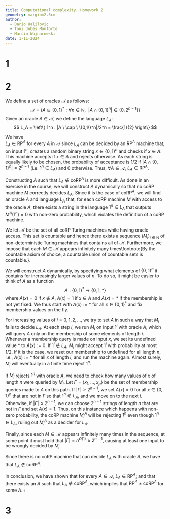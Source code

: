 ```yaml
---
title: Computational complexity, Homework 2
geometry: margin=2.5cm
author:
  - Dario Halilovic
  - Toni Jubés Monforte
  - Marcin Wojnarowski
date: 1-11-2024
---
```


# 1

# 2
We define a set of oracles $\mathcal{A}$ as follows:
$$
\mathcal{A} = \left\{ A \subseteq \{0, 1\}^* : \forall n \in \mathbb{N}, \ \ |A \cap \{0, 1\}^n| \in \{0, 2^{n-1}\} \right\}
$$
Given an oracle $A \in \mathcal{A}$, we define the language $L_A$:
$$
L_A = \left\{ 1^n : |A \ \cap \ \{0,1\}^n|/2^n = \frac{1}{2} \right\}
$$


We have  
$L_A \in \mathsf{RP}^A$
for every $A$ in $\mathcal{A}$
since $L_A$ can be decided by an $\mathsf{RP}^A$ machine that, on input $1^n$, creates a random binary string $x \in \{0, 1\}^n$ and checks if $x \in A$. This machine accepts if $x \in A$ and rejects otherwise. As each string is equally likely to be chosen, the probability of acceptance is $1/2$ if $|A \cap \{0, 1\}^n| = 2^{n-1}$ (i.e. $1^n \in L_A$) and $0$ otherwise.
Thus, $\forall A \in \mathcal{A}$, $L_A \in \mathsf{RP}^A$.

Constructing $A$ such that $L_A \notin \mathsf{coRP}^A$ is more difficult. As done in an exercise in the course, we will construct $A$ dynamically so that no $\mathsf{coRP}$ machine $M$ correctly decides $L_A$. Since it is the case of $\mathsf{coRP}^A$, we will find an oracle $A$ and language $L_A$ that, for each $\mathsf{coRP}$ machine $M$ with access to the oracle $A$, there exists a string in the language $1^n \in L_A$ that outputs $M^A(1^n) = 0$ with non-zero probability, which violates the definition of a $\mathsf{coRP}$ machine. 

We let $\mathcal{M}$ be the set of all $\mathsf{coRP}$ Turing machines while having oracle access. This set is countable and hence there exists a sequence $(M_i)_{i \in \mathbb{N}}$ of non-deterministic Turing machines that contains all of $\mathcal{M}$. Furthermore, we impose that each $M \in \mathcal{M}$ appears infinitely many times\footnote{By the countable axiom of choice, a countable union of countable sets is countable.}.

We will construct $A$ dynamically, by specifying what elements of $\{0, 1\}^n$ it contains for increasingly larger values of $n$. To do so, it might be easier to think of $A$ as a function 
$$
A : \{0, 1\}^* \to \{0, 1, *\}
$$
where $A(x) = 0$ if $x \notin A$, $A(x) = 1$ if $x \in A$ and $A(x) = *$ if the membership is not yet fixed. We thus start with $A(x) := *$ for all $x \in \{0, 1\}^*$ and fix membership values on the fly.

For increasing values of $i = 0, 1, 2, \ldots$, we try to set $A$ in such a way that $M_i$ fails to decide $L_A$. At each step $i$, we run $M_i$ on input $1^i$ with oracle $A$, which will query $A$ only on the membership of some elements of length $i$. Whenever a membership query is made on input $x$, we set its undefined value $*$ to $A(x) := 0$. If $1^i \notin L_A$, $M_i$ might accept $1^i$ with probability at most $1/2$. If it is the case, we reset our membership to undefined for all length $n$, i.e., $A(x) := *$ for all $x$ of length $i$, and run the machine again. Almost surely, $M_i$ will eventually in a finite time reject $1^n$.

If $M_i$ rejects $1^n$ with oracle $A$, we need to check how many values of $x$ of length $n$ were queried by $M_i$. Let $\Gamma = \{x_1, \ldots, x_p\}$ be the set of membership queries made to $A$ on this path. If $|\Gamma| > 2^{n-1}$, we set $A(x) = 0$ for all $x \in \{0, 1\}^n$ that are not in $\Gamma$ so that $1^n \notin L_A$, and we move on to the next $i$. Otherwise, if $|\Gamma| \leq 2^{n-1}$, we can choose $2^{n-1}$ strings of length $n$ that are not in $\Gamma$ and set $A(x) = 1$. Thus, on this instance which happens with non-zero probability, the $\mathsf{coRP}$ machine $M_i^A$ will be rejecting $1^n$ even though $1^n \in L_A$, ruling out $M_i^A$ as a decider for $L_A$.

Finally, since each $M \in \mathcal{M}$ appears infinitely many times in the sequence, at some point it must hold that $|\Gamma| = n^{O(1)} \geq 2^{n-1}$, causing at least one input to be wrongly decided by $M_i$. 

Since there is no $\mathsf{coRP}$ machine that can decide $L_A$ with oracle $A$, we have that $L_A \notin \mathsf{coRP}^A$.

In conclusion, we have shown that for every $A \in \mathcal{A}$, $L_A \in \mathsf{RP}^A$; and that there exists an $A$ such that $L_A \notin \mathsf{coRP}^A$, which implies that $\mathsf{RP}^A \neq \mathsf{coRP}^A$ for some $A$. $\square$

# 3
